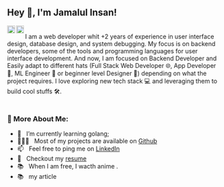 ## Hey 👋, I'm Jamalul Insan!
<a href='https://www.linkedin.com/in/rahul-jha98/'><img align='left' alt="linkedin" src="https://raw.githubusercontent.com/rahul-jha98/rahul-jha98/561d474902b59c7429ec22bb73e225696c27b202/assets/linkedin.svg" height='18px'/></a>
<a href='https://twitter.com/jharahul98/'><img align='left' alt="twitter" src="https://raw.githubusercontent.com/rahul-jha98/rahul-jha98/561d474902b59c7429ec22bb73e225696c27b202/assets/twitter.svg" height='18px'/></a>
<br/>
I am a web developer whit +2 years of experience in user interface design, database design, and system debugging. My focus is on backend developers, some of the tools and programming 
languages for user interface development. And now, I am focused on Backend Developer and  Easily adapt to different hats (Full Stack Web Developer 🌐, App Developer 📱, ML Engineer 🤖 or beginner level Designer 🎨) depending on what the project requires. I love exploring new tech stack 💻 and leveraging them to build cool stuffs 🛠️. 
<br/>
<br/>
  
### 🧐 More About Me:

- 🌱 &nbsp; I’m currently learning golang; 
- 👨🏻‍💻 &nbsp; Most of my projects are available on [Github](https://github.com/JamalulInsan?tab=repositories)
- 📫 &nbsp; Feel free to ping me on [LinkedIn](https://www.linkedin.com/in/jamalulinsan/)
- 📝 &nbsp; Checkout my [resume](https://drive.google.com/file/d/1GnooMB6_mtYMDWwa0dfGkiBDlGer3fFo/view?usp=sharing)
- 📚 &nbsp; When I am free, I wacth anime .
- 📚 &nbsp; my article 

<br>
